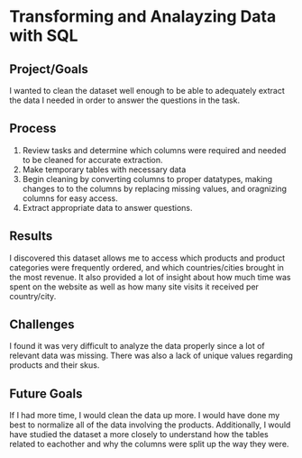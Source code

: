# Transforming and Analayzing Data with SQL

## Project/Goals
I wanted to clean the dataset well enough to be able to adequately extract the data I needed in order to answer the questions in the task.

## Process
1. Review tasks and determine which columns were required and needed to be cleaned for accurate extraction. 
2. Make temporary tables with necessary data 
3. Begin cleaning by converting columns to proper datatypes, making changes to to the columns by replacing missing values, and oragnizing columns for easy access.
4. Extract appropriate data to answer questions.

## Results
I discovered this dataset allows me to access which products and product categories were frequently ordered, and which countries/cities brought in the most revenue. It also provided a lot of insight about how much time was spent on the website as well as how many site visits it received per country/city. 

## Challenges 
I found it was very difficult to analyze the data properly since a lot of relevant data was missing. There was also a lack of unique values regarding products and their skus.

## Future Goals
If I had more time, I would clean the data up more. I would have done my best to normalize all of the data involving the products. Additionally, I would have studied the dataset a more closely to understand how the tables related to eachother and why the columns were split up the way they were. 
